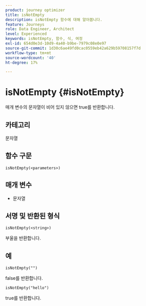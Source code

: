 ```yaml
---
product: journey optimizer
title: isNotEmpty
description: isNotEmpty 함수에 대해 알아봅니다.
feature: Journeys
role: Data Engineer, Architect
level: Experienced
keywords: isNotEmpty, 함수, 식, 여정
exl-id: 654d0e3d-10d9-4a40-b9be-7979c08e0e97
source-git-commit: 1d30c6ae49fd0cac0559eb42a629b59708157f7d
workflow-type: tm+mt
source-wordcount: '40'
ht-degree: 17%

---
```


# isNotEmpty {#isNotEmpty}

매개 변수의 문자열이 비어 있지 않으면 true를 반환합니다.

## 카테고리

문자열

## 함수 구문

`isNotEmpty(<parameters>)`

## 매개 변수

* 문자열

## 서명 및 반환된 형식

`isNotEmpty(<string>)`

부울을 반환합니다.

## 예

`isNotEmpty("")`

false를 반환합니다.

`isNotEmpty("hello")`

true를 반환합니다.
